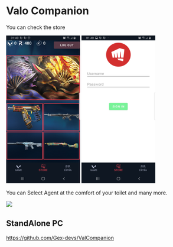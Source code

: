 # Valo Companion

You can check the store

<img src="store screenshot.jpg" alt="Image Here" width="200" height="400"/>
<img src="sign in.jpg" alt="Image Here" width="200" height="400"/>

You can Select Agent at the comfort of your toilet and many more.

![](mobile_val.gif)

## StandAlone PC 
https://github.com/Gex-devs/ValCompanion
